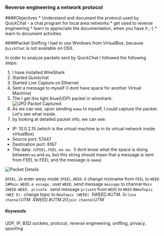 ### Reverse engineering a network protocol

####Objectives
	* Understand and document the protocol used by QuickChat - a chat program for local area networks
	* get used to reverse engineering
	* learn to appreciate the documentation, when you have it ;-)
	* learn to document activities

####Packet Sniffing
I had to use Windows from VirtualBox, because `QuickChat` is not available on OSX.

In order to analyze packets sent by QuickChat I followed the following steps:

1. I have installed WireShark
2. Started Quickchat 
3. Started Live Capture on Ethernet
4. Sent a message to myself (I dont have space for another Virtual Machine)
5. The I get this light blue(UDP) packet in wireshark: 
![UPD Packet Captured](http://i.imgur.com/fPFLnPR.jpg "UDP Packet")
6. As we can see, upon sending `mama` to myself, I could capture the packet. Let's see what inside.
7. by looking at detailed packet info, we can see:
  * IP: 10.0.2.15 (which is the virtual machine ip in its virtual network inside virtualBox)
  * Source port: 57447
  * Destination port: 8167
  * The data: `J2FEEL.FEEL.ma ma.` (I dont know what the space is doing between `ma` and `ma`, but this string should mean that a message is sent from FEEL to FEEl, and the message is `mama`)

![Packet Details](http://i.imgur.com/gH2AXSX.jpg "Packet Details")


`DFEEL.20` enter away mode
`3FEEL.WEED.0` change nickname from `FEEL` to `WEED`
`2#Main.WEED.m essage.` user `WEED`, send message `message` to channel `Main`
`2WEED.WEED. private.` send message `private` from `WEED` to `WEED` 
`BNewTopic (WEE D).` change topic to `NewTopic (WEED)
`5WEED.#UTM. 0` close channel `UTM`
`4WEED.#UTM.20` join channel `UTM`




##### Keywords
UDP, IP, BSD sockets, protocol, reverse engineering, sniffing, privacy, spoofing
